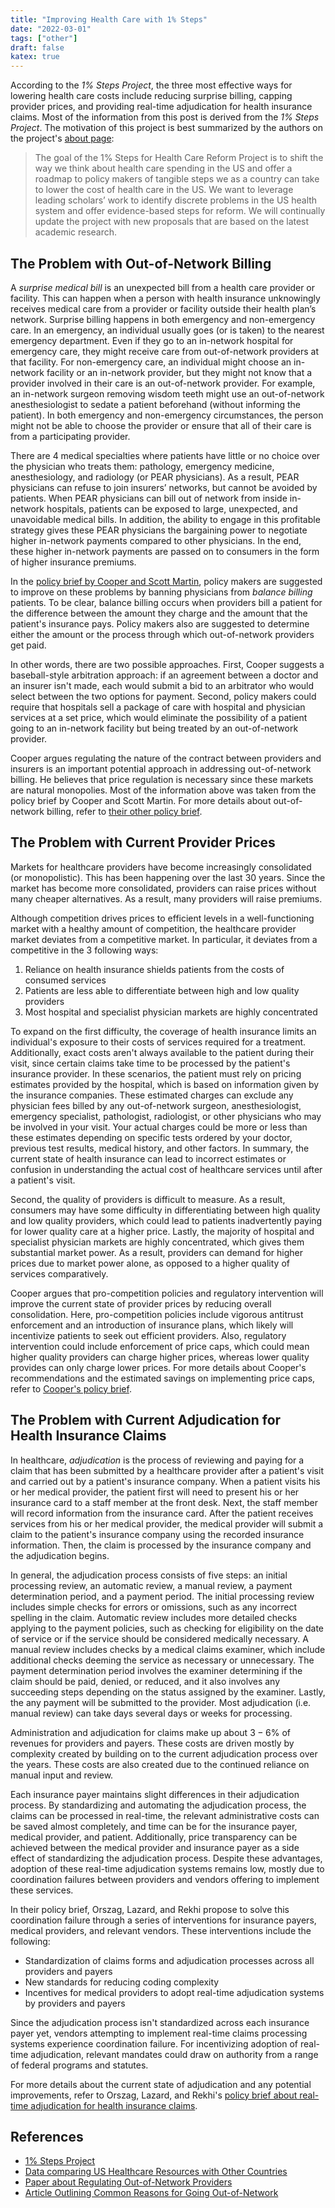```yaml
---
title: "Improving Health Care with 1% Steps"
date: "2022-03-01"
tags: ["other"]
draft: false
katex: true
---
```


According to the *1% Steps Project*, the three most effective ways for lowering health care costs include reducing surprise billing, capping provider prices, and providing real-time adjudication for health insurance claims. Most of the information from this post is derived from the *1% Steps Project*. The motivation of this project is best summarized by the authors on the project's [about page](https://onepercentsteps.com/about/):

> The goal of the 1% Steps for Health Care Reform Project is to shift the way we think about health care spending in the US and offer a roadmap to policy makers of tangible steps we as a country can take to lower the cost of health care in the US. We want to leverage leading scholars’ work to identify discrete problems in the US health system and offer evidence-based steps for reform. We will continually update the project with new proposals that are based on the latest academic research.

## The Problem with Out-of-Network Billing

A *surprise medical bill* is an unexpected bill from a health care provider or facility. This can happen when a person with health insurance unknowingly receives medical care from a provider or facility outside their health plan’s network. Surprise billing happens in both emergency and non-emergency care. In an emergency, an individual usually goes (or is taken) to the nearest emergency department. Even if they go to an in-network hospital for emergency care, they might receive care from out-of-network providers at that facility. For non-emergency care, an individual might choose an in-network facility or an in-network provider, but they might not know that a provider involved in their care is an out-of-network provider. For example, an in-network surgeon removing wisdom teeth might use an out-of-network anesthesiologist to sedate a patient beforehand (without informing the patient). In both emergency and non-emergency circumstances, the person might not be able to choose the provider or ensure that all of their care is from a participating provider.

There are $4$ medical specialties where patients have little or no choice over the physician who treats them: pathology, emergency medicine, anesthesiology, and radiology (or PEAR physicians). As a result, PEAR physicians can refuse to join insurers’ networks, but cannot be avoided by patients. When PEAR physicians can bill out of network from inside in-network hospitals, patients can be exposed to large, unexpected, and unavoidable medical bills. In addition, the ability to engage in this profitable strategy gives these PEAR physicians the bargaining power to negotiate higher in-network payments compared to other physicians. In the end, these higher in-network payments are passed on to consumers in the form of higher insurance premiums.

In the [policy brief by Cooper and Scott Martin](https://onepercentsteps.com/policy-briefs/out-of-network-billing-by-hospital-based-physicians/), policy makers are suggested to improve on these problems by banning physicians from *balance billing* patients. To be clear, balance billing occurs when providers bill a patient for the difference between the amount they charge and the amount that the patient's insurance pays. Policy makers also are suggested to determine either the amount or the process through which out-of-network providers get paid.

In other words, there are two possible approaches. First, Cooper suggests a baseball-style arbitration approach: if an agreement between a doctor and an insurer isn't made, each would submit a bid to an arbitrator who would select between the two options for payment. Second, policy makers could require that hospitals sell a package of care with hospital and physician services at a set price, which would eliminate the possibility of a patient going to an in-network facility but being treated by an out-of-network provider.

Cooper argues regulating the nature of the contract between providers and insurers is an important potential approach in addressing out-of-network billing. He believes that price regulation is necessary since these markets are natural monopolies. Most of the information above was taken from the policy brief by Cooper and Scott Martin. For more details about out-of-network billing, refer to [their other policy brief](https://onepercentsteps.com/policy-briefs/out-of-network-billing-by-hospital-based-physicians/). 

## The Problem with Current Provider Prices

Markets for healthcare providers have become increasingly consolidated (or monopolistic). This has been happening over the last $30$ years. Since the market has become more consolidated, providers can raise prices without many cheaper alternatives. As a result, many providers will raise premiums.

Although competition drives prices to efficient levels in a well-functioning market with a healthy amount of competition, the healthcare provider market deviates from a competitive market. In particular, it deviates from a competitive in the $3$ following ways:
1. Reliance on health insurance shields patients from the costs of consumed services
2. Patients are less able to differentiate between high and low quality providers
3. Most hospital and specialist physician markets are highly concentrated

To expand on the first difficulty, the coverage of health insurance limits an individual's exposure to their costs of services required for a treatment. Additionally, exact costs aren't always available to the patient during their visit, since certain claims take time to be processed by the patient's insurance provider. In these scenarios, the patient must rely on pricing estimates provided by the hospital, which is based on information given by the insurance companies. These estimated charges can exclude any physician fees billed by any out-of-network surgeon, anesthesiologist, emergency specialist, pathologist, radiologist, or other physicians who may be involved in your visit. Your actual charges could be more or less than these estimates depending on specific tests ordered by your doctor, previous test results, medical history, and other factors. In summary, the current state of health insurance can lead to incorrect estimates or confusion in understanding the actual cost of healthcare services until after a patient's visit.

Second, the quality of providers is difficult to measure. As a result, consumers may have some difficulty in differentiating between high quality and low quality providers, which could lead to patients inadvertently paying for lower quality care at a higher price. Lastly, the majority of hospital and specialist physician markets are highly concentrated, which gives them substantial market power. As a result, providers can demand for higher prices due to market power alone, as opposed to a higher quality of services comparatively.

Cooper argues that pro-competition policies and regulatory intervention will improve the current state of provider prices by reducing overall consolidation. Here, pro-competition policies include vigorous antitrust enforcement and an introduction of insurance plans, which likely will incentivize patients to seek out efficient providers. Also, regulatory intervention could include enforcement of price caps, which could mean higher quality providers can charge higher prices, whereas lower quality provides can only charge lower prices. For more details about Cooper's recommendations and the estimated savings on implementing price caps, refer to [Cooper's policy brief](https://onepercentsteps.com/policy-briefs/capping-provider-prices-and-price-growth-in-the-us-commercial-health-sector/).

## The Problem with Current Adjudication for Health Insurance Claims

In healthcare, *adjudication* is the process of reviewing and paying for a claim that has been submitted by a healthcare provider after a patient's visit and carried out by a patient's insurance company. When a patient visits his or her medical provider, the patient first will need to present his or her insurance card to a staff member at the front desk. Next, the staff member will record information from the insurance card. After the patient receives services from his or her medical provider, the medical provider will submit a claim to the patient's insurance company using the recorded insurance information. Then, the claim is processed by the insurance company and the adjudication begins.

In general, the adjudication process consists of five steps: an initial processing review, an automatic review, a manual review, a payment determination period, and a payment period. The initial processing review includes simple checks for errors or omissions, such as any incorrect spelling in the claim. Automatic review includes more detailed checks applying to the payment policies, such as checking for eligibility on the date of service or if the service should be considered medically necessary. A manual review includes checks by a medical claims examiner, which include additional checks deeming the service as necessary or unnecessary. The payment determination period involves the examiner determining if the claim should be paid, denied, or reduced, and it also involves any succeeding steps depending on the status assigned by the examiner. Lastly, the any payment will be submitted to the provider. Most adjudication (i.e. manual review) can take days several days or weeks for processing.

Administration and adjudication for claims make up about $3-6\%$ of revenues for providers and payers. These costs are driven mostly by complexity created by building on to the current adjudication process over the years. These costs are also created due to the continued reliance on manual input and review.

Each insurance payer maintains slight differences in their adjudication process. By standardizing and automating the adjudication process, the claims can be processed in real-time, the relevant administrative costs can be saved almost completely, and time can be for the insurance payer, medical provider, and patient. Additionally, price transparency can be achieved between the medical provider and insurance payer as a side effect of standardizing the adjudication process. Despite these advantages, adoption of these real-time adjudication systems remains low, mostly due to coordination failures between providers and vendors offering to implement these services.

In their policy brief, Orszag, Lazard, and Rekhi propose to solve this coordination failure through a series of interventions for insurance payers, medical providers, and relevant vendors. These interventions include the following:
- Standardization of claims forms and adjudication processes across all providers and payers
- New standards for reducing coding complexity
- Incentives for medical providers to adopt real-time adjudication systems by providers and payers

Since the adjudication process isn't standardized across each insurance payer yet, vendors attempting to implement real-time claims processing systems experience coordination failure. For incentivizing adoption of real-time adjudication, relevant mandates could draw on authority from a range of federal programs and statutes.

For more details about the current state of adjudication and any potential improvements, refer to Orszag, Lazard, and Rekhi's [policy brief about real-time adjudication for health insurance claims](https://onepercentsteps.com/policy-briefs/real-time-adjudication-for-health-insurance-claims/).

## References
- [1% Steps Project](https://onepercentsteps.com/)
- [Data comparing US Healthcare Resources with Other Countries](https://www.healthsystemtracker.org/chart-collection/u-s-health-care-resources-compare-countries/#item-nurses-licensed-to-practice-density-per-1000-population-2000-2018)
- [Paper about Regulating Out-of-Network Providers](https://www.klgates.com/Surprise-Billing-Regulations-Out-of-Network-Providers-at-In-Network-Facilities-8-10-2021)
- [Article Outlining Common Reasons for Going Out-of-Network](https://www.verywellhealth.com/out-of-insurance-network-claims-and-bills-2615282)